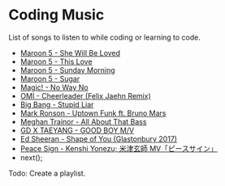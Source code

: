 # Coding Music
List of songs to listen to while coding or learning to code.

- [Maroon 5 - She Will Be Loved](https://www.youtube.com/watch?v=EC4Vlo_Jl0Q)
- [Maroon 5 - This Love](https://www.youtube.com/watch?v=jC9LZmL4R8Q)
- [Maroon 5 - Sunday Morning](https://www.youtube.com/watch?v=G8nJ-KAiBeo)
- [Maroon 5 - Sugar](https://www.youtube.com/watch?v=09R8_2nJtjg)
- [Magic! - No Way No](https://www.youtube.com/watch?v=HdobynnfKQE)
- [OMI - Cheerleader (Felix Jaehn Remix)](https://www.youtube.com/watch?v=jGflUbPQfW8)
- [Big Bang - Stupid Liar](https://www.youtube.com/watch?v=Xu2fTunbeu0)
- [Mark Ronson - Uptown Funk ft. Bruno Mars](https://youtu.be/OPf0YbXqDm0)
- [Meghan Trainor - All About That Bass](https://youtu.be/7PCkvCPvDXk)
- [GD X TAEYANG - GOOD BOY M/V](https://youtu.be/1ZRb1we80kM)
- [Ed Sheeran - Shape of You (Glastonbury 2017)](https://youtu.be/alGsD_ZmxTE)
- [Peace Sign - Kenshi Yonezu; 米津玄師 MV「ピースサイン」](https://youtu.be/9aJVr5tTTWk)
- next();

Todo: Create a playlist.
